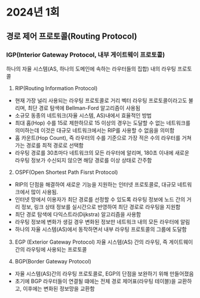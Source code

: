 # 2024년 1회
## 경로 제어 프로토콜(Routing Protocol)
### IGP(Interior Gateway Protocol, 내부 게이트웨이 프로토콜)
하나의 자율 시스템(AS, 하나의 도메인에 속하는 라우터들의 집합) 내의 라우팅 프로토콜

1) RIP(Routing Information Protocol)
- 현재 가장 널리 사용되는 라우팅 프로토콜로 거리 벡터 라우팅 프로토콜이라고도 불리며, 최단 경로 탐색에 Bellman-Ford 알고리즘이 사용됨
- 소규모 동종의 네트워크(자율 시스템, AS)내에서 효율적인 방법
- 최대 홉(Hop) 수를 15로 제한하므로 15 이상의 경우는 도달할 수 없는 네트워크를 의미하는데 이것은 대규모 네트워크에서는 RIP를 사용할 수 없음을 의미함
- 홉 카운트(Hop Count), 즉 라우터의 수를 기준으로 가장 적은 수의 라우터를 거쳐가는 경로를 최적 경로로 선택함
- 라우팅 경로를 30초마다 네트워크의 모든 라우터에 알리며, 180초 이내에 새로운 라우팅 정보가 수신되지 않으면 해당 경로를 이상 상태로 간주함

2) OSPF(Open Shortest Path Fisrst Protocol)
- RIP의 단점을 해결하여 새로운 기능을 지원하는 인터넷 프로토콜로, 대규모 네트워크에서 많이 사용됨.
- 인터넷 망에서 이용자가 최단 경로를 선정할 수 있도록 라우팅 정보에 노드 간의 거리 정보, 링크 상태 정보를 실시간으로 반영하여 최단 경로로 라우팅을 지원함
- 최단 경로 탐색에 다익스트라(Dijkstra) 알고리즘을 사용함
- 라우팅 정보에 변화가 생길 경우 변화된 정보만 네트워크 내의 모든 라우터에 알림
- 하나의 자율 시스템(AS)에서 동작하면서 내부 라우팅 프로토콜의 그룹에 도달함

3) EGP (Exterior Gateway Protocol)
자율 시스템(AS) 간의 라우팅, 즉 게이트웨이 간의 라우팅에 사용되는 프로토콜

4) BGP(Border Gateway Protocol)
- 자율 시스템(AS)간의 라우팅 프로토콜로, EGP의 단점을 보완하기 위해 만들어졌음
- 초기에 BGP 라우터들이 연결될 떄에는 전체 경로 제어표(라우팅 테이블)을 교환하고, 이후에는 변화된 정보망을 교환함